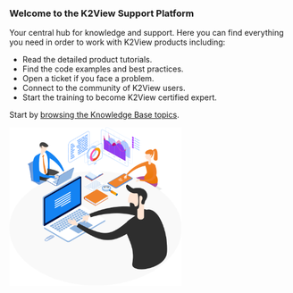 ### Welcome to the K2View Support Platform

Your central hub for knowledge and support. Here you can find everything you need in order to work with K2View products including:

* Read the detailed product tutorials.
* Find the code examples and best practices.
* Open a ticket if you face a problem.
* Connect to the community of K2View users.
* Start the training to become K2View certified expert.

Start by [browsing the Knowledge Base topics](https://support.k2view.com/Knowledge-Base.html).



<img src="images/img7.png" alt="image" style="zoom:67%;" />
